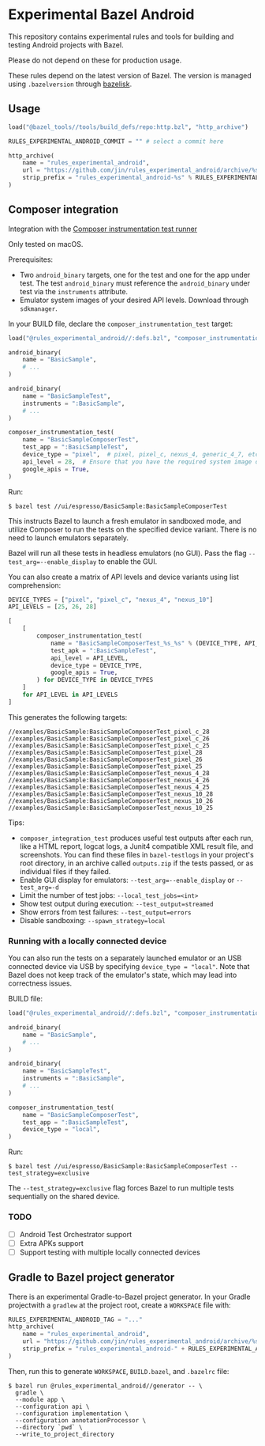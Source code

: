 # Experimental Bazel Android

This repository contains experimental rules and tools for building and testing
Android projects with Bazel.

Please do not depend on these for production usage.

These rules depend on the latest version of Bazel. The version is managed
using `.bazelversion` through
[bazelisk](https://github.com/bazelbuild/bazelisk).

## Usage

```python
load("@bazel_tools//tools/build_defs/repo:http.bzl", "http_archive")

RULES_EXPERIMENTAL_ANDROID_COMMIT = "" # select a commit here

http_archive(
    name = "rules_experimental_android",
    url = "https://github.com/jin/rules_experimental_android/archive/%s.zip" % RULES_EXPERIMENTAL_ANDROID_COMMIT,
    strip_prefix = "rules_experimental_android-%s" % RULES_EXPERIMENTAL_ANDROID_COMMIT,
)
```

## Composer integration

Integration with the [Composer instrumentation test
runner](https://github.com/gojuno/composer)

Only tested on macOS.

Prerequisites:

- Two `android_binary` targets, one for the test and one for the app under test.
  The test `android_binary` must reference the `android_binary` under test via
  the `instruments` attribute.
- Emulator system images of your desired API levels. Download through
  `sdkmanager`.

In your BUILD file, declare the `composer_instrumentation_test` target:

```python
load("@rules_experimental_android//:defs.bzl", "composer_instrumentation_test")

android_binary(
    name = "BasicSample",
    # ...
)

android_binary(
    name = "BasicSampleTest",
    instruments = ":BasicSample",
    # ...
)

composer_instrumentation_test(
    name = "BasicSampleComposerTest",
    test_app = ":BasicSampleTest",
    device_type = "pixel",  # pixel, pixel_c, nexus_4, generic_4_7, etc.
    api_level = 28,  # Ensure that you have the required system image downloaded into your SDK
    google_apis = True,
)
```

Run:

```
$ bazel test //ui/espresso/BasicSample:BasicSampleComposerTest
```

This instructs Bazel to launch a fresh emulator in sandboxed mode, and utilize
Composer to run the tests on the specified device variant. There is no need to
launch emulators separately.

Bazel will run all these tests in headless emulators (no GUI). Pass the flag
`--test_arg=--enable_display` to enable the GUI.

You can also create a matrix of API levels and device variants using list
comprehension:

```python
DEVICE_TYPES = ["pixel", "pixel_c", "nexus_4", "nexus_10"]
API_LEVELS = [25, 26, 28]

[
    [
        composer_instrumentation_test(
            name = "BasicSampleComposerTest_%s_%s" % (DEVICE_TYPE, API_LEVEL),
            test_apk = ":BasicSampleTest",
            api_level = API_LEVEL,
            device_type = DEVICE_TYPE,
            google_apis = True,
        ) for DEVICE_TYPE in DEVICE_TYPES
    ]
    for API_LEVEL in API_LEVELS
]
```

This generates the following targets:

```
//examples/BasicSample:BasicSampleComposerTest_pixel_c_28
//examples/BasicSample:BasicSampleComposerTest_pixel_c_26
//examples/BasicSample:BasicSampleComposerTest_pixel_c_25
//examples/BasicSample:BasicSampleComposerTest_pixel_28
//examples/BasicSample:BasicSampleComposerTest_pixel_26
//examples/BasicSample:BasicSampleComposerTest_pixel_25
//examples/BasicSample:BasicSampleComposerTest_nexus_4_28
//examples/BasicSample:BasicSampleComposerTest_nexus_4_26
//examples/BasicSample:BasicSampleComposerTest_nexus_4_25
//examples/BasicSample:BasicSampleComposerTest_nexus_10_28
//examples/BasicSample:BasicSampleComposerTest_nexus_10_26
//examples/BasicSample:BasicSampleComposerTest_nexus_10_25
```
  
Tips:

* `composer_integration_test` produces useful test outputs after each run, like
  a HTML report, logcat logs, a Junit4 compatible XML result file, and
  screenshots. You can find these files in `bazel-testlogs` in your project's
  root directory, in an archive called `outputs.zip` if the tests passed, or as
  individual files if they failed.
* Enable GUI display for emulators: `--test_arg=--enable_display` or `--test_arg=-d`
* Limit the number of test jobs: `--local_test_jobs=<int>`
* Show test output during execution: `--test_output=streamed`
* Show errors from test failures: `--test_output=errors`
* Disable sandboxing: `--spawn_strategy=local`
  
### Running with a locally connected device

You can also run the tests on a separately launched emulator or an USB connected
device via USB by specifying `device_type = "local"`. Note that Bazel does not
keep track of the emulator's state, which may lead into correctness issues.

BUILD file:

```python
load("@rules_experimental_android//:defs.bzl", "composer_instrumentation_test")

android_binary(
    name = "BasicSample",
    # ...
)

android_binary(
    name = "BasicSampleTest",
    instruments = ":BasicSample",
    # ...
)

composer_instrumentation_test(
    name = "BasicSampleComposerTest",
    test_app = ":BasicSampleTest",
    device_type = "local",
)
```

Run:

```
$ bazel test //ui/espresso/BasicSample:BasicSampleComposerTest --test_strategy=exclusive
```

The `--test_strategy=exclusive` flag forces Bazel to run multiple tests
sequentially on the shared device.

### TODO

- [ ] Android Test Orchestrator support
- [ ] Extra APKs support
- [ ] Support testing with multiple locally connected devices

## Gradle to Bazel project generator

There is an experimental Gradle-to-Bazel project generator. In your Gradle projectwith a `gradlew` at the project root, create a `WORKSPACE` file with:

```python
RULES_EXPERIMENTAL_ANDROID_TAG = "..."
http_archive(
    name = "rules_experimental_android",
    url = "https://github.com/jin/rules_experimental_android/archive/%s.zip" % RULES_EXPERIMENTAL_ANDROID_TAG,
    strip_prefix = "rules_experimental_android-" + RULES_EXPERIMENTAL_ANDROID_TAG,
)
```

Then, run this to generate `WORKSPACE`, `BUILD.bazel`, and `.bazelrc` file:

```
$ bazel run @rules_experimental_android//generator -- \
  gradle \
  --module app \
  --configuration api \
  --configuration implementation \
  --configuration annotationProcessor \
  --directory `pwd` \
  --write_to_project_directory
```
